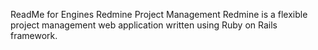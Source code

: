 ReadMe for Engines Redmine Project Management
Redmine is a flexible project management web application written using Ruby on Rails framework. 